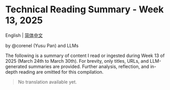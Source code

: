 # Technical Reading Summary - Week 13, 2025

English | [简体中文](README.zh-CN.md)

by @corenel (Yusu Pan) and LLMs

The following is a summary of content I read or ingested during Week 13 of 2025 (March 24th to March 30th). For brevity, only titles, URLs, and LLM-generated summaries are provided. Further analysis, reflection, and in-depth reading are omitted for this compilation.

> No translation available yet.
